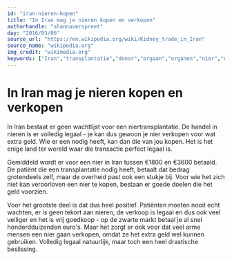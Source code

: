 ```yaml
---
id: "iran-nieren-kopen"
title: "In Iran mag je nieren kopen en verkopen"
authorhandle: "shannaverspreet"
day: "2016/03/06"
source_url: "https://en.wikipedia.org/wiki/Kidney_trade_in_Iran"
source_name: "wikipedia.org"
img_credit: "wikimedia.org"
keywords: ["Iran","transplantatie","donor","orgaan","organen","nier","nieren","legaal","kopen","verkopen","overheid"]
---
```

# In Iran mag je nieren kopen en verkopen
In Iran bestaat er geen wachtlijst voor een niertransplantatie. De handel in nieren is er volledig legaal - je kan dus gewoon je nier verkopen voor wat extra geld. Wie er een nodig heeft, kan dan die van jou kopen. Het is het enige land ter wereld waar die transactie perfect legaal is.

Gemiddeld wordt er voor een nier in Iran tussen €1800 en €3600 betaald. De patiënt die een transplantatie nodig heeft, betaalt dat bedrag grotendeels zelf, maar de overheid past ook een stukje bij. Voor wie het zich niet kan veroorloven een nier te kopen, bestaan er goede doelen die het geld voorzien.

Voor het grootste deel is dat dus heel positief. Patiënten moeten nooit echt wachten, er is geen tekort aan nieren, de verkoop is legaal en dus ook veel veiliger en het is vrij goedkoop - op de zwarte markt betaal je al snel honderdduizenden euro's. Maar het zorgt er ook voor dat veel arme mensen een nier gaan verkopen, omdat ze het extra geld wel kunnen gebruiken. Volledig legaal natuurlijk, maar toch een heel drastische beslissing.